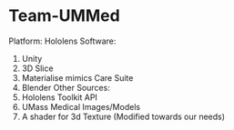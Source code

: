 # Team-UMMed
Platform: Hololens
Software:
  1. Unity
  2. 3D Slice
  3. Materialise mimics Care Suite
  4. Blender
Other Sources:
  1. Hololens Toolkit API
  2. UMass Medical Images/Models
  3. A shader for 3d Texture (Modified towards our needs)
